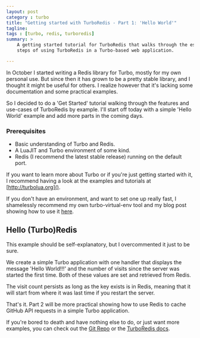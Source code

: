 ```yaml
---
layout: post
category : turbo
title: "Getting started with TurboRedis - Part 1: 'Hello World'"
tagline: 
tags : [turbo, redis, turboredis]
summary: >
    A getting started tutorial for TurboRedis that walks through the essential
    steps of using TurboRedis in a Turbo-based web application.

---
```



In October I started writing a Redis library for Turbo, mostly for my own
personal use. But since then it has grown to be a pretty stable library, and
I thought it might be useful for others. I realize however that it's lacking
some documentation and some practical examples.

So I decided to do a 'Get Started' tutorial walking through the features
and use-cases of TurboRedis by example. I'll start off today with a simple
'Hello World' example and add more parts in the coming days.

### Prerequisites
- Basic understanding of Turbo and Redis.
- A LuaJIT and Turbo environment of some kind.
- Redis (I recommend the latest stable release) running on the default port.

If you want to learn more about Turbo or if you're just getting started with it,
I recommend having a look at the examples and tutorials at [http://turbolua.org]().

If you don't have an environment, and want to set one up really fast, I shamelessly
recommend my own turbo-virtual-env tool and my blog post showing how to
use it [here](/turbo/2013/07/14/turbo-virtual-env/).


## Hello (Turbo)Redis

This example should be self-explanatory, but I overcommented it just to
be sure.

We create a simple Turbo application with one handler that displays
the message 'Hello World!!!' and the number of visits since the
server was started the first time. 
Both of these values are set and retrieved from Redis.

The visit count persists as long as the key exists is in Redis, meaning
that it will start from where it was last time if you restart the server.

<script src="https://gist.github.com/enotodden/6badce365df637481efe.js">
</script>

That's it. Part 2 will be more practical showing how to use Redis to cache
GitHub API requests in a simple Turbo application.

If you're bored to death and have nothing else to do, or just want more examples,
you can check out the [Git Repo](https://github.com/enotodden/turboredis) or
the [TurboRedis docs](https://blog.puvoid.com/turboredis/).
